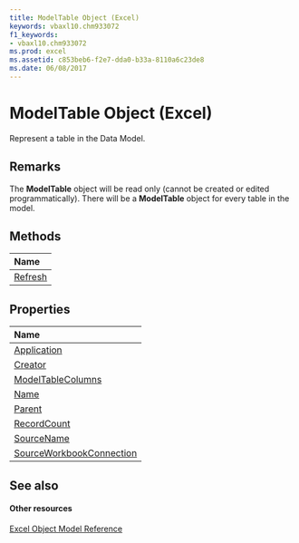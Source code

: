 ```yaml
---
title: ModelTable Object (Excel)
keywords: vbaxl10.chm933072
f1_keywords:
- vbaxl10.chm933072
ms.prod: excel
ms.assetid: c853beb6-f2e7-dda0-b33a-8110a6c23de8
ms.date: 06/08/2017
---
```



# ModelTable Object (Excel)

Represent a table in the Data Model.


## Remarks

The **ModelTable** object will be read only (cannot be created or edited programmatically). There will be a **ModelTable** object for every table in the model.


## Methods



|**Name**|
|:-----|
|[Refresh](modeltable-refresh-method-excel.md)|

## Properties



|**Name**|
|:-----|
|[Application](modeltable-application-property-excel.md)|
|[Creator](modeltable-creator-property-excel.md)|
|[ModelTableColumns](modeltable-modeltablecolumns-property-excel.md)|
|[Name](modeltable-name-property-excel.md)|
|[Parent](modeltable-parent-property-excel.md)|
|[RecordCount](modeltable-recordcount-property-excel.md)|
|[SourceName](modeltable-sourcename-property-excel.md)|
|[SourceWorkbookConnection](modeltable-sourceworkbookconnection-property-excel.md)|

## See also


#### Other resources


[Excel Object Model Reference](http://msdn.microsoft.com/library/11ea8598-8a20-92d5-f98b-0da04263bf2c%28Office.15%29.aspx)
